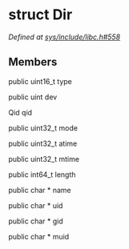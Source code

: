 # struct Dir

*Defined at [sys/include/libc.h#558](https://github.com/Harvey-OS/harvey/blob/main/sys/include/libc.h#558)*

## Members

public uint16_t type

public uint dev

Qid qid

public uint32_t mode

public uint32_t atime

public uint32_t mtime

public int64_t length

public char * name

public char * uid

public char * gid

public char * muid



